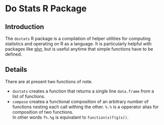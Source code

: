 # Do Stats R Package #
## Introduction ##
The `dostats` R package is a compilation of helper utilities for computing statistics and operating
on R as a language.  It is particularly helpful with packages like 
[plyr](http://cran.r-project.org/package=plyr), but is useful anytime that simple functions have to
be defined.

## Details ##
There are at present two functions of note.

  * `dostats` creates a function that returns a single line `data.frame` from a list of functions.
  * `compose` createa a functional composition of an arbitrary number of functions nesting each 
     call withing the other.  `%.%` is a opperator alias for composition of two functions.  
     In other words `f%.%g` is equivalant to `function(x)f(g(x))`.
